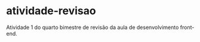 # atividade-revisao
Atividade 1 do quarto bimestre de revisão da aula de desenvolvimento front-end.
